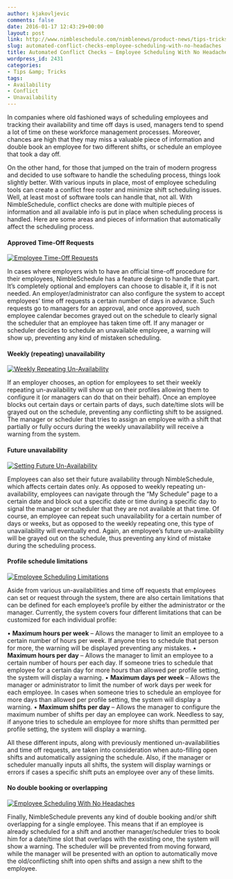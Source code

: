 ```yaml
---
author: kjakovljevic
comments: false
date: 2016-01-17 12:43:29+00:00
layout: post
link: http://www.nimbleschedule.com/nimblenews/product-news/tips-tricks/automated-conflict-checks-employee-scheduling-with-no-headaches/
slug: automated-conflict-checks-employee-scheduling-with-no-headaches
title: Automated Conflict Checks – Employee Scheduling With No Headaches
wordpress_id: 2431
categories:
- Tips &amp; Tricks
tags:
- Availability
- Conflict
- Unavailability
---
```


In companies where old fashioned ways of scheduling employees and tracking their availability and time off days is used, managers tend to spend a lot of time on these workforce management processes. Moreover, chances are high that they may miss a valuable piece of information and double book an employee for two different shifts, or schedule an employee that took a day off.

On the other hand, for those that jumped on the train of modern progress and decided to use software to handle the scheduling process, things look slightly better. With various inputs in place, most of employee scheduling tools can create a conflict free roster and minimize shift scheduling issues. Well, at least most of software tools can handle that, not all. With NimbleSchedule, conflict checks are done with multiple pieces of information and all available info is put in place when scheduling process is handled. Here are some areas and pieces of information that automatically affect the scheduling process.



#### Approved Time-Off Requests



[![Employee Time-Off Requests](http://www.nimbleschedule.com/wp-content/uploads/2016/01/Employee-Time-Off-Requests-thumb.jpg)](http://www.nimbleschedule.com/wp-content/uploads/2016/01/Employee-Time-Off-Requests.jpg)  
  
  


In cases where employers wish to have an official time-off procedure for their employees, NimbleSchedule has a feature design to handle that part. It’s completely optional and employers can choose to disable it, if it is not needed. An employer/administrator can also configure the system to accept employees’ time off requests a certain number of days in advance. Such requests go to managers for an approval, and once approved, such employee calendar becomes grayed out on the schedule to clearly signal the scheduler that an employee has taken time off. If any manager or scheduler decides to schedule an unavailable employee, a warning will show up, preventing any kind of mistaken scheduling.



#### Weekly (repeating) unavailability



[![Weekly Repeating Un-Availability](http://www.nimbleschedule.com/wp-content/uploads/2016/01/Employee-Weekly-Availability-thumb.jpg)](http://www.nimbleschedule.com/wp-content/uploads/2016/01/Employee-Weekly-Availability.jpg)  
  
  


If an employer chooses, an option for employees to set their weekly repeating un-availability will show up on their profiles allowing them to configure it (or managers can do that on their behalf). Once an employee blocks out certain days or certain parts of days, such date/time slots will be grayed out on the schedule, preventing any conflicting shift to be assigned. The manager or scheduler that tries to assign an employee with a shift that partially or fully occurs during the weekly unavailability will receive a warning from the system.



#### Future unavailability



[![Setting Future Un-Availability](http://www.nimbleschedule.com/wp-content/uploads/2016/01/Employee-Future-Availability-thumb.jpg)](http://www.nimbleschedule.com/wp-content/uploads/2016/01/Employee-Future-Availability.jpg)  
  
  


Employees can also set their future availability through NimbleSchedule, which affects certain dates only. As opposed to weekly repeating un-availability, employees can navigate through the “My Schedule” page to a certain date and block out a specific date or time during a specific day to signal the manager or scheduler that they are not available at that time. Of course, an employee can repeat such unavailability for a certain number of days or weeks, but as opposed to the weekly repeating one, this type of unavailability will eventually end. Again, an employee’s future un-availability will be grayed out on the schedule, thus preventing any kind of mistake during the scheduling process.



#### Profile schedule limitations



[![Employee Scheduling Limitations](http://www.nimbleschedule.com/wp-content/uploads/2016/01/Employee-Scheduling-Limitations-thumb.jpg)](http://www.nimbleschedule.com/wp-content/uploads/2016/01/Employee-Scheduling-Limitations.jpg)  
  
  


Aside from various un-availabilities and time off requests that employees can set or request through the system, there are also certain limitations that can be defined for each employee’s profile by either the administrator or the manager. Currently, the system covers four different limitations that can be customized for each individual profile:

• **Maximum hours per week** – Allows the manager to limit an employee to a certain number of hours per week. If anyone tries to schedule that person for more, the warning will be displayed preventing any mistakes.
• **Maximum hours per day** – Allows the manager to limit an employee to a certain number of hours per each day. If someone tries to schedule that employee for a certain day for more hours than allowed per profile setting, the system will display a warning.
• **Maximum days per week** – Allows the manager or administrator to limit the number of work days per week for each employee. In cases when someone tries to schedule an employee for more days than allowed per profile setting, the system will display a warning.
• **Maximum shifts per day** – Allows the manager to configure the maximum number of shifts per day an employee can work. Needless to say, if anyone tries to schedule an employee for more shifts than permitted per profile setting, the system will display a warning.

All these different inputs, along with previously mentioned un-availabilities and time off requests, are taken into consideration when auto-filling open shifts and automatically assigning the schedule. Also, if the manager or scheduler manually inputs all shifts, the system will display warnings or errors if cases a specific shift puts an employee over any of these limits.



#### No double booking or overlapping



[![Employee Scheduling With No Headaches](http://www.nimbleschedule.com/wp-content/uploads/2016/01/Employee-Schedule-thumb.jpg)](http://www.nimbleschedule.com/wp-content/uploads/2016/01/Employee-Schedule.jpg)  
  
  


Finally, NimbleSchedule prevents any kind of double booking and/or shift overlapping for a single employee. This means that if an employee is already scheduled for a shift and another manager/scheduler tries to book him for a date/time slot that overlaps with the existing one, the system will show a warning. The scheduler will be prevented from moving forward, while the manager will be presented with an option to automatically move the old/conflicting shift into open shifts and assign a new shift to the employee.

